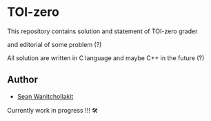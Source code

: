 # TOI-zero
This repository contains solution and statement of TOI-zero grader 

and editorial of some problem (?) 

All solution are written in C language and maybe C++ in the future (?)

## Author
- [Sean Wanitchollakit](https://github.com/NortGlG)

Currently work in progress !!! 🛠️